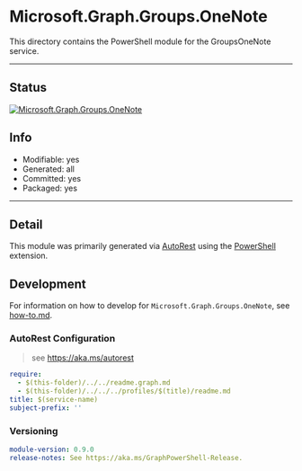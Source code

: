 <!-- region Generated -->
# Microsoft.Graph.Groups.OneNote
This directory contains the PowerShell module for the GroupsOneNote service.

---
## Status
[![Microsoft.Graph.Groups.OneNote](https://img.shields.io/powershellgallery/v/Microsoft.Graph.Groups.OneNote.svg?style=flat-square&label=Microsoft.Graph.Groups.OneNote "Microsoft.Graph.Groups.OneNote")](https://www.powershellgallery.com/packages/Microsoft.Graph.Groups.OneNote/)

## Info
- Modifiable: yes
- Generated: all
- Committed: yes
- Packaged: yes

---
## Detail
This module was primarily generated via [AutoRest](https://github.com/Azure/autorest) using the [PowerShell](https://github.com/Azure/autorest.powershell) extension.

## Development
For information on how to develop for `Microsoft.Graph.Groups.OneNote`, see [how-to.md](how-to.md).
<!-- endregion -->

### AutoRest Configuration

> see https://aka.ms/autorest

``` yaml
require:
  - $(this-folder)/../../readme.graph.md
  - $(this-folder)/../../../profiles/$(title)/readme.md
title: $(service-name)
subject-prefix: ''

```
### Versioning

``` yaml
module-version: 0.9.0
release-notes: See https://aka.ms/GraphPowerShell-Release.
```
